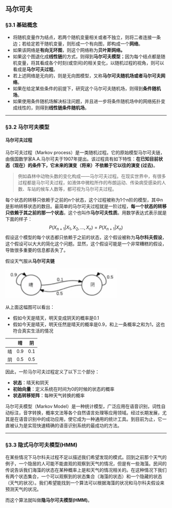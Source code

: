 ## 马尔可夫



### §3.1 基础概念

- 将随机变量作为结点，若两个随机变量相关或者不独立，则将二者连接一条边；若给定若干随机变量，则形成一个有向图，即构成一个**网络**。
- 如果该网络是**有向无环图**，则这个网络称为**贝叶斯网络。**
- 如果这个图退化成**线性链**的方式，则得到**马尔可夫模型**；因为每个结点都是随机变量，将其看成各个时刻(或空间)的相关变化，以随机过程的视角，则可以看成是**马尔可夫过程**。
- 若上述网络是无向的，则是无向图模型，又称**马尔可夫随机场或者马尔可夫网络**。
- 如果在给定某些条件的前提下，研究这个马尔可夫随机场，则得到**条件随机场**。
- 如果使用条件随机场解决标注问题，并且进一步将条件随机场中的网络拓扑变成线性的，则得到**线性链条件随机场**。

---



### §3.2 马尔可夫模型

#### 马尔可夫过程

马尔可夫过程（Markov process）是一类随机过程。它的原始模型马尔可夫链，由俄国数学家A.A.马尔可夫于1907年提出。该过程具有如下特性：**在已知目前状态（现在）的条件下，它未来的演变（将来）不依赖于它以往的演变 (过去)**。

> 例如森林中动物头数的变化构成——马尔可夫过程。在现实世界中，有很多过程都是马尔可夫过程，如液体中微粒所作的布朗运动、传染病受感染的人数、车站的候车人数等，都可视为马尔可夫过程。

每个状态的转移只依赖于之前的n个状态，这个过程被称为1个n阶的模型，其中n是影响转移状态的数目。最简单的马尔可夫过程就是一阶过程，**每一个状态的转移只依赖于其之前的那一个状态**，这个也叫作**马尔可夫性质**。用数学表达式表示就是下面的样子：
$$
P(X_{n+1}|X_1, X_2,...,X_n) = P(X_{n+1}|X_n)
$$
假设这个模型的每个状态都只依赖于之前的状态，这个假设被称为**马尔科夫假设**，这个假设可以大大的简化这个问题。显然，这个假设可能是一个非常糟糕的假设，导致很多重要的信息都丢失了。

假设天气服从**马尔可夫链**

<img src="https://raw.githubusercontent.com/oraccc/NLP-Basic/master/img/markov/markov-weather.jpg" width = "350" />

从上面这幅图可以看出：

- 假如今天是晴天，明天变成阴天的概率是0.1
- 假如今天是晴天，明天任然是晴天的概率是0.9，和上一条概率之和为1，这也符合真实生活的情况

|      | 晴   | 阴   |
| ---- | ---- | ---- |
| 晴   | 0.9  | 0.1  |
| 阴   | 0.5  | 0.5  |

因此，一阶马尔可夫过程定义了以下三个部分：

- **状态**：晴天和阴天
- **初始向量**：定义系统在时间为0的时候的状态的概率
- **状态转移矩阵**：每种天气转换的概率

马尔可夫模型（Markov Model）是一种统计模型，广泛应用在语音识别，词性自动标注，音字转换，概率文法等各个自然语言处理等应用领域。经过长期发展，尤其是在语音识别中的成功应用，使它成为一种通用的统计工具。到目前为止，它一直被认为是实现快速精确的语音识别系统的最成功的方法。

---



### §3.3 隐式马尔可夫模型(HMM)

在某些情况下马尔科夫过程不足以描述我们希望发现的模式。回到之前那个天气的例子，一个隐居的人可能不能直观的观察到天气的情况，但是有一些海藻。民间的传说告诉我们海藻的状态在某种概率上是和天气的情况相关的。在这种情况下我们有两个状态集合，一个可以观察到的状态集合（海藻的状态）和一个隐藏的状态（天气的状况）。我们希望能找到一个算法可以根据海藻的状况和马尔科夫假设来预测天气的状况。

而这个算法就叫做**隐马尔可夫模型(HMM)**。